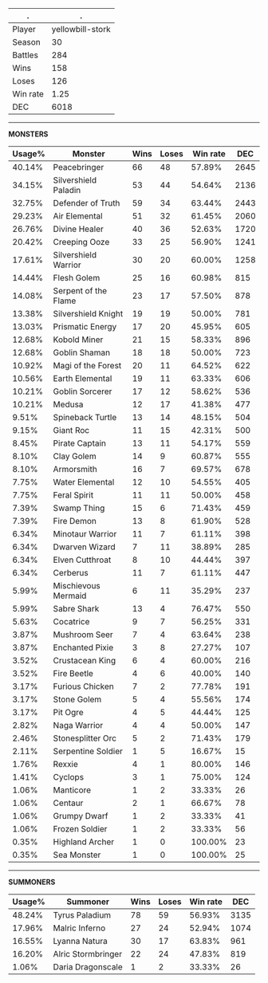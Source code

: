 .|.
|-|-
Player|yellowbill-stork
Season|30
Battles|284
Wins|158
Loses|126
Win rate|1.25
DEC|6018

---
**MONSTERS**

Usage%|Monster|Wins|Loses|Win rate|DEC|
-|-|-|-|-|-|
40.14%|Peacebringer|66|48|57.89%|2645|
34.15%|Silvershield Paladin|53|44|54.64%|2136|
32.75%|Defender of Truth|59|34|63.44%|2443|
29.23%|Air Elemental|51|32|61.45%|2060|
26.76%|Divine Healer|40|36|52.63%|1720|
20.42%|Creeping Ooze|33|25|56.90%|1241|
17.61%|Silvershield Warrior|30|20|60.00%|1258|
14.44%|Flesh Golem|25|16|60.98%|815|
14.08%|Serpent of the Flame|23|17|57.50%|878|
13.38%|Silvershield Knight|19|19|50.00%|781|
13.03%|Prismatic Energy|17|20|45.95%|605|
12.68%|Kobold Miner|21|15|58.33%|896|
12.68%|Goblin Shaman|18|18|50.00%|723|
10.92%|Magi of the Forest|20|11|64.52%|622|
10.56%|Earth Elemental|19|11|63.33%|606|
10.21%|Goblin Sorcerer|17|12|58.62%|536|
10.21%|Medusa|12|17|41.38%|477|
9.51%|Spineback Turtle|13|14|48.15%|504|
9.15%|Giant Roc|11|15|42.31%|500|
8.45%|Pirate Captain|13|11|54.17%|559|
8.10%|Clay Golem|14|9|60.87%|555|
8.10%|Armorsmith|16|7|69.57%|678|
7.75%|Water Elemental|12|10|54.55%|405|
7.75%|Feral Spirit|11|11|50.00%|458|
7.39%|Swamp Thing|15|6|71.43%|459|
7.39%|Fire Demon|13|8|61.90%|528|
6.34%|Minotaur Warrior|11|7|61.11%|398|
6.34%|Dwarven Wizard|7|11|38.89%|285|
6.34%|Elven Cutthroat|8|10|44.44%|397|
6.34%|Cerberus|11|7|61.11%|447|
5.99%|Mischievous Mermaid|6|11|35.29%|237|
5.99%|Sabre Shark|13|4|76.47%|550|
5.63%|Cocatrice|9|7|56.25%|331|
3.87%|Mushroom Seer|7|4|63.64%|238|
3.87%|Enchanted Pixie|3|8|27.27%|107|
3.52%|Crustacean King|6|4|60.00%|216|
3.52%|Fire Beetle|4|6|40.00%|140|
3.17%|Furious Chicken|7|2|77.78%|191|
3.17%|Stone Golem|5|4|55.56%|174|
3.17%|Pit Ogre|4|5|44.44%|125|
2.82%|Naga Warrior|4|4|50.00%|147|
2.46%|Stonesplitter Orc|5|2|71.43%|179|
2.11%|Serpentine Soldier|1|5|16.67%|15|
1.76%|Rexxie|4|1|80.00%|146|
1.41%|Cyclops|3|1|75.00%|124|
1.06%|Manticore|1|2|33.33%|26|
1.06%|Centaur|2|1|66.67%|78|
1.06%|Grumpy Dwarf|1|2|33.33%|41|
1.06%|Frozen Soldier|1|2|33.33%|56|
0.35%|Highland Archer|1|0|100.00%|23|
0.35%|Sea Monster|1|0|100.00%|25|

---
**SUMMONERS**

Usage%|Summoner|Wins|Loses|Win rate|DEC|
-|-|-|-|-|-|
48.24%|Tyrus Paladium|78|59|56.93%|3135|
17.96%|Malric Inferno|27|24|52.94%|1074|
16.55%|Lyanna Natura|30|17|63.83%|961|
16.20%|Alric Stormbringer|22|24|47.83%|819|
1.06%|Daria Dragonscale|1|2|33.33%|26|
